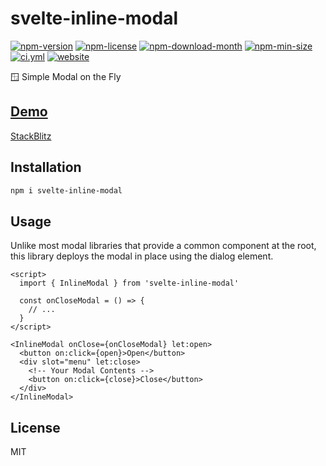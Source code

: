 <!----- BEGIN GHOST DOCS HEADER ----->

# svelte-inline-modal


<!----- BEGIN GHOST DOCS BADGES ----->
<a href="https://npmjs.com/package/svelte-inline-modal"><img src="https://img.shields.io/npm/v/svelte-inline-modal" alt="npm-version" /></a> <a href="https://npmjs.com/package/svelte-inline-modal"><img src="https://img.shields.io/npm/l/svelte-inline-modal" alt="npm-license" /></a> <a href="https://npmjs.com/package/svelte-inline-modal"><img src="https://img.shields.io/npm/dm/svelte-inline-modal" alt="npm-download-month" /></a> <a href="https://npmjs.com/package/svelte-inline-modal"><img src="https://img.shields.io/bundlephobia/min/svelte-inline-modal" alt="npm-min-size" /></a> <a href="https://github.com/jill64/svelte-inline-modal/actions/workflows/ci.yml"><img src="https://github.com/jill64/svelte-inline-modal/actions/workflows/ci.yml/badge.svg" alt="ci.yml" /></a> <a href="https://svelte-inline-modal.jill64.dev"><img src="https://img.shields.io/website?up_message=working&down_message=down&url=https%3A%2F%2Fsvelte-inline-modal.jill64.dev" alt="website" /></a>
<!----- END GHOST DOCS BADGES ----->


🪟 Simple Modal on the Fly

## [Demo](https://svelte-inline-modal.jill64.dev)

<!----- END GHOST DOCS HEADER ----->

[StackBlitz](https://stackblitz.com/edit/svelte-inline-modal?file=src%2Froutes%2FDemo.svelte)

## Installation

```bash
npm i svelte-inline-modal
```

## Usage

Unlike most modal libraries that provide a common component at the root, this library deploys the modal in place using the dialog element.

```svelte
<script>
  import { InlineModal } from 'svelte-inline-modal'

  const onCloseModal = () => {
    // ...
  }
</script>

<InlineModal onClose={onCloseModal} let:open>
  <button on:click={open}>Open</button>
  <div slot="menu" let:close>
    <!-- Your Modal Contents -->
    <button on:click={close}>Close</button>
  </div>
</InlineModal>
```

<!----- BEGIN GHOST DOCS FOOTER ----->

## License

MIT

<!----- END GHOST DOCS FOOTER ----->
